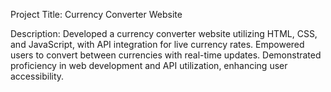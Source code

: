 Project Title: Currency Converter Website

Description: Developed a currency converter website utilizing HTML, CSS, and JavaScript, with API integration for live currency rates. Empowered users to convert between currencies with real-time updates. Demonstrated proficiency in web development and API utilization, enhancing user accessibility.
